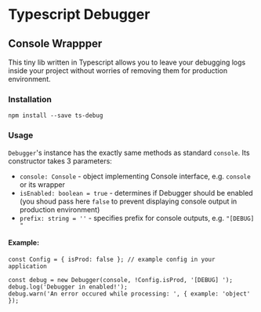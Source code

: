 # Typescript Debugger
## Console Wrappper
This tiny lib written in Typescript allows you to leave your debugging logs inside your project without worries of removing them for production environment.

### Installation
```
npm install --save ts-debug
```

### Usage
`Debugger`'s instance has the exactly same methods as standard `console`. Its constructor takes 3 parameters: 
  + `console: Console` - object implementing Console interface, e.g. `console` or its wrapper
  + `isEnabled: boolean = true` - determines if Debugger should be enabled (you shoud pass here `false` to prevent displaying console output in production environment)
  + `prefix: string = ''` - specifies prefix for console outputs, e.g. `"[DEBUG] "`

#### Example:
```
const Config = { isProd: false }; // example config in your application

const debug = new Debugger(console, !Config.isProd, '[DEBUG] ');
debug.log('Debugger in enabled!');
debug.warn('An error occured while processing: ', { example: 'object' });
```
